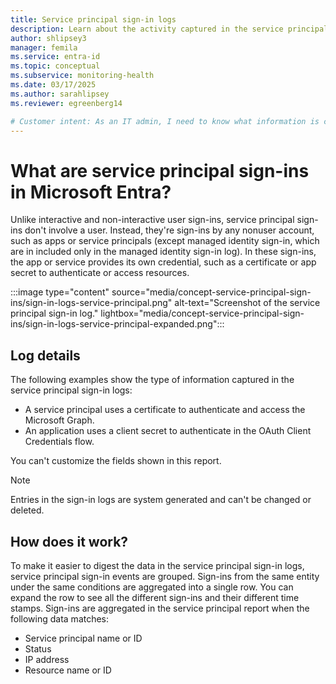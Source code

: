 ```yaml
---
title: Service principal sign-in logs
description: Learn about the activity captured in the service principal sign-in logs in Microsoft Entra monitoring and health.
author: shlipsey3
manager: femila
ms.service: entra-id
ms.topic: conceptual
ms.subservice: monitoring-health
ms.date: 03/17/2025
ms.author: sarahlipsey
ms.reviewer: egreenberg14

# Customer intent: As an IT admin, I need to know what information is captured in the service principal sign-in logs so that I can use the logs to monitor the health of my tenant and troubleshoot issues.
---
```

# What are service principal sign-ins in Microsoft Entra?

Unlike interactive and non-interactive user sign-ins, service principal sign-ins don't involve a user. Instead, they're sign-ins by any nonuser account, such as apps or service principals (except managed identity sign-in, which are in included only in the managed identity sign-in log). In these sign-ins, the app or service provides its own credential, such as a certificate or app secret to authenticate or access resources.

:::image type="content" source="media/concept-service-principal-sign-ins/sign-in-logs-service-principal.png" alt-text="Screenshot of the service principal sign-in log." lightbox="media/concept-service-principal-sign-ins/sign-in-logs-service-principal-expanded.png":::

## Log details

The following examples show the type of information captured in the service principal sign-in logs:

- A service principal uses a certificate to authenticate and access the Microsoft Graph.
- An application uses a client secret to authenticate in the OAuth Client Credentials flow.

You can't customize the fields shown in this report.

> [!NOTE]
> Entries in the sign-in logs are system generated and can't be changed or deleted.

## How does it work?

To make it easier to digest the data in the service principal sign-in logs, service principal sign-in events are grouped. Sign-ins from the same entity under the same conditions are aggregated into a single row. You can expand the row to see all the different sign-ins and their different time stamps. Sign-ins are aggregated in the service principal report when the following data matches:

- Service principal name or ID
- Status
- IP address
- Resource name or ID